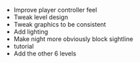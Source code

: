 - Improve player controller feel
- Tweak level design
- Tweak graphics to be consistent
- Add lighting
- Make night more obviously block sightline
- tutorial
- Add the other 6 levels